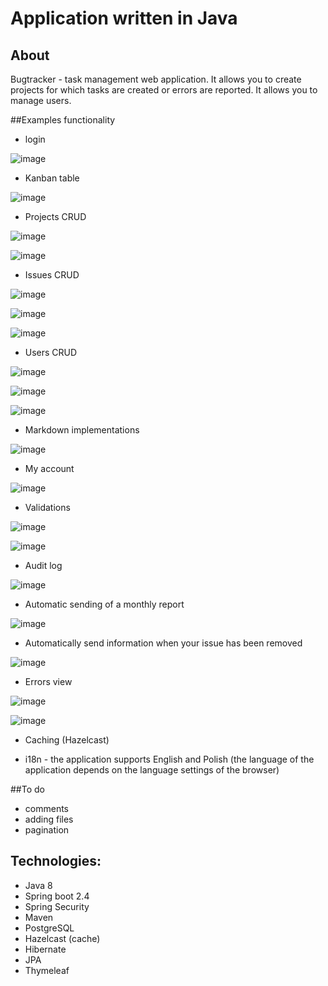 # Application written in Java

## About

Bugtracker - task management web application. It allows you to create projects for which tasks are created or errors are reported. It allows you to manage users.

##Examples functionality

- login

![image](https://user-images.githubusercontent.com/59838094/124662303-eb63f280-dea8-11eb-8720-571b1e660834.png)

- Kanban table

![image](https://user-images.githubusercontent.com/59838094/124662571-544b6a80-dea9-11eb-9bb3-48a90f151e7e.png)

- Projects CRUD

![image](https://user-images.githubusercontent.com/59838094/124664402-ae4d2f80-deab-11eb-8e0b-2d4c0f75478e.png)

![image](https://user-images.githubusercontent.com/59838094/124665305-dab57b80-deac-11eb-86ed-3a92a70c0281.png)

- Issues CRUD

![image](https://user-images.githubusercontent.com/59838094/124665459-08022980-dead-11eb-8c3c-5a478d77c312.png)

![image](https://user-images.githubusercontent.com/59838094/124665604-34b64100-dead-11eb-96b4-7c9b462ef209.png)

![image](https://user-images.githubusercontent.com/59838094/124665686-50b9e280-dead-11eb-8e82-f15908639a00.png)

- Users CRUD

![image](https://user-images.githubusercontent.com/59838094/124665832-7fd05400-dead-11eb-802c-d4ea714b696a.png)

![image](https://user-images.githubusercontent.com/59838094/124665950-a68e8a80-dead-11eb-8deb-b27823662c5a.png)

![image](https://user-images.githubusercontent.com/59838094/124666105-d473cf00-dead-11eb-8779-40ec62440ad3.png)

- Markdown implementations

![image](https://user-images.githubusercontent.com/59838094/124665305-dab57b80-deac-11eb-86ed-3a92a70c0281.png)

- My account

![image](https://user-images.githubusercontent.com/59838094/124666363-3a605680-deae-11eb-8dc6-aa5a6d75e5b0.png)

- Validations

![image](https://user-images.githubusercontent.com/59838094/124666436-57952500-deae-11eb-99af-3c32a373cb32.png)

![image](https://user-images.githubusercontent.com/59838094/124666486-68459b00-deae-11eb-8146-ccec3b48f702.png)

- Audit log

![image](https://user-images.githubusercontent.com/59838094/124666654-a3e06500-deae-11eb-91a3-3274a72fec9d.png)

- Automatic sending of a monthly report

![image](https://user-images.githubusercontent.com/59838094/124666765-cd998c00-deae-11eb-9315-0ea74920b6e8.png)

- Automatically send information when your issue has been removed

![image](https://user-images.githubusercontent.com/59838094/124667171-51ec0f00-deaf-11eb-8174-8c94ef670222.png)

- Errors view

![image](https://user-images.githubusercontent.com/59838094/124667729-16057980-deb0-11eb-8472-45e73641448b.png)

![image](https://user-images.githubusercontent.com/59838094/124667786-2ddcfd80-deb0-11eb-9981-ad93a825353a.png)


- Caching (Hazelcast)

- i18n - the application supports English and Polish (the language of the application depends on the language settings of the browser)


##To do

- comments
- adding files
- pagination


## Technologies:

- Java 8
- Spring boot 2.4
- Spring Security
- Maven
- PostgreSQL
- Hazelcast (cache)
- Hibernate
- JPA
- Thymeleaf

